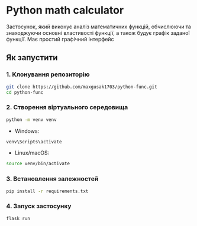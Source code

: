 # Python math calculator

Застосунок, який виконує аналіз математичних функцій, обчислюючи та знаходжуючи основні властивості функції, а також будує графік заданої функції. Має простий графічний інтерфейс

## Як запустити

### 1. Клонування репозиторію
```bash
git clone https://github.com/maxgusak1703/python-func.git
cd python-func
```

### 2. Створення віртуального середовища

```bash
python -m venv venv
```
- Windows:
```bash
venv\Scripts\activate
```
- Linux/macOS:
```bash
source venv/bin/activate
```
### 3. Встановлення залежностей
```bash
pip install -r requirements.txt
```
### 4. Запуск застосунку
```bash
flask run
```